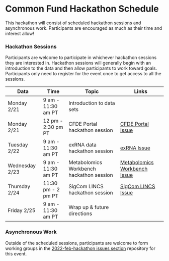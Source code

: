 # Common Fund Hackathon Schedule


This hackathon will consist of scheduled hackathon sessions and asynchronous work. Participants are encouraged as much as their time and interest allow!

### Hackathon Sessions
Participants are welcome to participate in whichever hackathon sessions they are interested in. Hackathon sessions will generally begin with an introduction to the data and then allow participants to work toward goals. Participants only need to register for the event once to get access to all the sessions.

| Data | Time | Topic | Links | 
| --- | --- | --- | --- |
| Monday 2/21 |  9 am - 11:30 am PT | Introduction to data sets | |
| Monday 2/21 |  12 pm - 2:30 pm PT | CFDE Portal hackathon session | [CFDE Portal Issue](https://github.com/nih-cfde/2022-feb-hackathon/issues/8) |
| Tuesday 2/22 | 9 am - 11:30 am PT | exRNA data hackathon session | [exRNA Issue](https://github.com/nih-cfde/2022-feb-hackathon/issues/2) |
| Wednesday 2/23 | 9 am - 11:30 am PT | Metabolomics Workbench hackathon session | [Metabolomics Workbench Issue](https://github.com/nih-cfde/2022-feb-hackathon/issues/3) |
| Thursday 2/24 | 11:30 pm - 2 pm PT | SigCom LINCS hackathon session | [SigCom LINCS Issue](https://github.com/nih-cfde/2022-feb-hackathon/issues/4) |
| Friday 2/25 | 9 am - 11:30 am PT | Wrap up & future directions | |

### Asynchronous Work

Outside of the scheduled sessions, participants are welcome to form working groups in the [2022-feb-hackathon issues section](https://github.com/nih-cfde/2022-feb-hackathon/issues) repository for this event.

